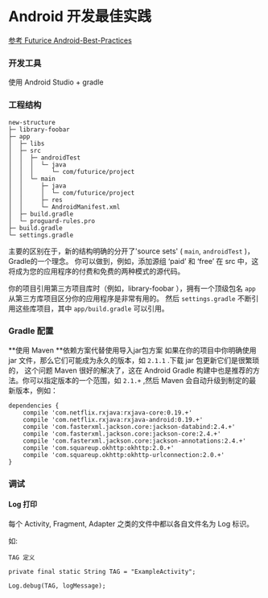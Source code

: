 # Android 开发最佳实践

[参考 Futurice Android-Best-Practices ](https://github.com/futurice/android-best-practices/blob/master/translations/Chinese/README.cn.md)

### 开发工具

使用 Android Studio + gradle 

### 工程结构

```
new-structure
├─ library-foobar
├─ app
│  ├─ libs
│  ├─ src
│  │  ├─ androidTest
│  │  │  └─ java
│  │  │     └─ com/futurice/project
│  │  └─ main
│  │     ├─ java
│  │     │  └─ com/futurice/project
│  │     ├─ res
│  │     └─ AndroidManifest.xml
│  ├─ build.gradle
│  └─ proguard-rules.pro
├─ build.gradle
└─ settings.gradle
```

主要的区别在于，新的结构明确的分开了'source sets' ( `main`, `androidTest` )，Gradle的一个理念。 你可以做到，例如，添加源组 ‘paid’ 和 ‘free’ 在 src 中，这将成为您的应用程序的付费和免费的两种模式的源代码。

你的项目引用第三方项目库时（例如，library-foobar ），拥有一个顶级包名 `app` 从第三方库项目区分你的应用程序是非常有用的。 然后 `settings.gradle` 不断引用这些库项目，其中 `app/build.gradle` 可以引用。

### Gradle 配置

**使用 Maven **依赖方案代替使用导入jar包方案 如果在你的项目中你明确使用 jar 文件，那么它们可能成为永久的版本，如 `2.1.1` .下载 jar 包更新它们是很繁琐的， 这个问题 Maven 很好的解决了，这在 Android Gradle 构建中也是推荐的方法。你可以指定版本的一个范围，如 `2.1.+` ,然后 Maven 会自动升级到制定的最新版本，例如：

```
dependencies {
    compile 'com.netflix.rxjava:rxjava-core:0.19.+'
    compile 'com.netflix.rxjava:rxjava-android:0.19.+'
    compile 'com.fasterxml.jackson.core:jackson-databind:2.4.+'
    compile 'com.fasterxml.jackson.core:jackson-core:2.4.+'
    compile 'com.fasterxml.jackson.core:jackson-annotations:2.4.+'
    compile 'com.squareup.okhttp:okhttp:2.0.+'
    compile 'com.squareup.okhttp:okhttp-urlconnection:2.0.+'
}
```

### 调试

#### Log 打印

每个 Activity, Fragment, Adapter 之类的文件中都以各自文件名为 Log 标识。

如:

```
TAG 定义

private final static String TAG = "ExampleActivity";

Log.debug(TAG, logMessage);

```

